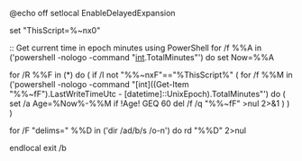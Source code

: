 @echo off
setlocal EnableDelayedExpansion

set "ThisScript=%~nx0"

:: Get current time in epoch minutes using PowerShell
for /f %%A in ('powershell -nologo -command "[int]((Get-Date).ToUniversalTime()-[datetime]::UnixEpoch).TotalMinutes"') do set Now=%%A

for /R %%F in (*) do (
    if /I not "%%~nxF"=="%ThisScript%" (
        for /f %%M in ('powershell -nologo -command "[int]((Get-Item \"%%~fF\").LastWriteTimeUtc - [datetime]::UnixEpoch).TotalMinutes"') do (
            set /a Age=%Now%-%%M
            if !Age! GEQ 60 del /f /q "%%~fF" >nul 2>&1
        )
    )
)

for /F "delims=" %%D in ('dir /ad/b/s /o-n') do rd "%%D" 2>nul

endlocal
exit /b